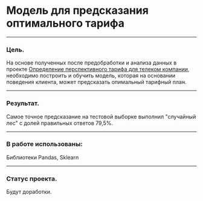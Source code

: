 # Модель для предсказания оптимального тарифа

-------------------

### Цель.

На основе полученных после предобработки и анализа данных в проекте [Определение перспективного тарифа для телеком компании](https://github.com/AnnaIsamova/Y.PraktikumProjects/blob/master/Telecom/README.md), необходимо поcтроить и обучить модель, которая на основании поведения клиента, может предсказать опимальный тарифный план.

------------------
### Результат. 

Самое точное предсказание на тестовой выборке выполнил "случайный лес" с долей правильных ответов 79,5%.

----------------------
### В работе использованы:

Библиотеки Pandas, Sklearn

---------------------
### Статус проекта.

Будут доработки.
